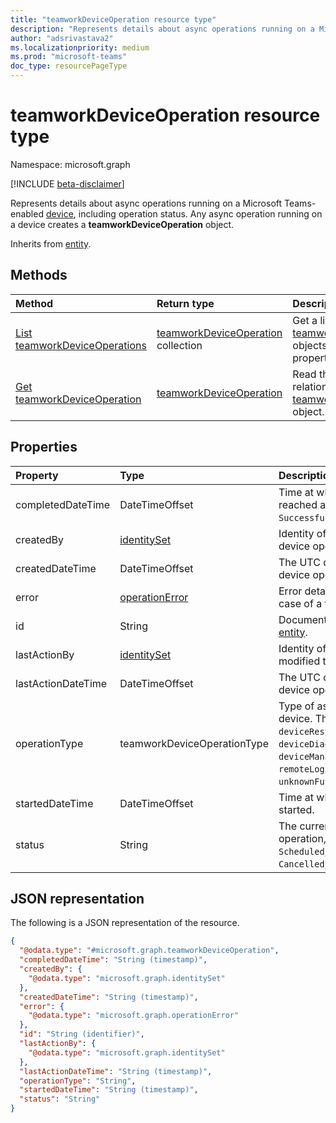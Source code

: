 ```yaml
---
title: "teamworkDeviceOperation resource type"
description: "Represents details about async operations running on a Microsoft Teams-enabled device."
author: "adsrivastava2"
ms.localizationpriority: medium
ms.prod: "microsoft-teams"
doc_type: resourcePageType
---
```


# teamworkDeviceOperation resource type

Namespace: microsoft.graph

[!INCLUDE [beta-disclaimer](../../includes/beta-disclaimer.md)]

Represents details about async operations running on a Microsoft Teams-enabled [device](../resources/teamworkdevice.md), including operation status. Any async operation running on a device creates a **teamworkDeviceOperation** object.

Inherits from [entity](../resources/entity.md).

## Methods
|Method|Return type|Description|
|:---|:---|:---|
|[List teamworkDeviceOperations](../api/teamworkdeviceoperation-list.md)|[teamworkDeviceOperation](../resources/teamworkdeviceoperation.md) collection|Get a list of the [teamworkDeviceOperation](../resources/teamworkdeviceoperation.md) objects and their properties.|
|[Get teamworkDeviceOperation](../api/teamworkdeviceoperation-get.md)|[teamworkDeviceOperation](../resources/teamworkdeviceoperation.md)|Read the properties and relationships of a [teamworkDeviceOperation](../resources/teamworkdeviceoperation.md) object.|

## Properties
|Property|Type|Description|
|:---|:---|:---|
|completedDateTime|DateTimeOffset|Time at which the operation reached a final state (for example, `Successful`, `Failed`, and `Cancelled`).|
|createdBy|[identitySet](../resources/identityset.md)|Identity of the user who created the device operation.|
|createdDateTime|DateTimeOffset|The UTC date and time when the device operation was created.|
|error|[operationError](../resources/operationerror.md)|Error details are available only in case of a failed status.|
|id|String|Document identifier. Inherited from [entity](../resources/entity.md).|
|lastActionBy|[identitySet](../resources/identityset.md)|Identity of the user who last modified the device operation.|
|lastActionDateTime|DateTimeOffset|The UTC date and time when the device operation was last modified.|
|operationType|teamworkDeviceOperationType|Type of async operation on a device. The possible values are: `deviceRestart`, `configUpdate`, `deviceDiagnostics`, `softwareUpdate`, `deviceManagementAgentConfigUpdate`, `remoteLogin`, `remoteLogout`, `unknownFutureValue`.|
|startedDateTime|DateTimeOffset|Time at which the operation was started.|
|status|String|The current status of the async operation, for example, `Queued`, `Scheduled`, `InProgress`,  `Successful`, `Cancelled`, and `Failed`.|


## JSON representation
The following is a JSON representation of the resource.
<!-- {
  "blockType": "resource",
  "keyProperty": "id",
  "@odata.type": "microsoft.graph.teamworkDeviceOperation",
  "baseType": "microsoft.graph.entity",
  "openType": false
}
-->
``` json
{
  "@odata.type": "#microsoft.graph.teamworkDeviceOperation",
  "completedDateTime": "String (timestamp)",
  "createdBy": {
    "@odata.type": "microsoft.graph.identitySet"
  },
  "createdDateTime": "String (timestamp)",
  "error": {
    "@odata.type": "microsoft.graph.operationError"
  },
  "id": "String (identifier)",
  "lastActionBy": {
    "@odata.type": "microsoft.graph.identitySet"
  },
  "lastActionDateTime": "String (timestamp)",
  "operationType": "String",
  "startedDateTime": "String (timestamp)",
  "status": "String"
}
```


